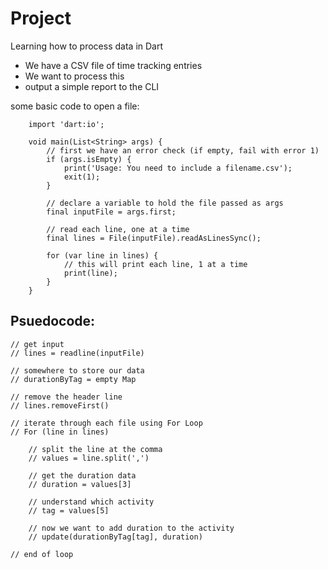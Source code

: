 # Project

Learning how to process data in Dart

- We have a CSV file of time tracking entries
- We want to process this 
- output a simple report to the CLI 

some basic code to open a file: 

        import 'dart:io';

        void main(List<String> args) {
            // first we have an error check (if empty, fail with error 1)
            if (args.isEmpty) {
                print('Usage: You need to include a filename.csv');
                exit(1);
            }

            // declare a variable to hold the file passed as args
            final inputFile = args.first;

            // read each line, one at a time
            final lines = File(inputFile).readAsLinesSync();

            for (var line in lines) {
                // this will print each line, 1 at a time
                print(line);
            }
        }


## Psuedocode: 

    // get input
    // lines = readline(inputFile) 

    // somewhere to store our data
    // durationByTag = empty Map

    // remove the header line
    // lines.removeFirst() 

    // iterate through each file using For Loop
    // For (line in lines)

        // split the line at the comma
        // values = line.split(',')

        // get the duration data
        // duration = values[3]

        // understand which activity
        // tag = values[5]

        // now we want to add duration to the activity
        // update(durationByTag[tag], duration)

    // end of loop
